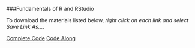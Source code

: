 ###Fundamentals of R and RStudio

To download the materials listed below, *right click on each link and select Save Link As...*.

<a href="https://raw.githubusercontent.com/DanielleQuinn/DataScienceSeries/main/01_Fundamentals/fundamentals_COMPLETE.R" download>Complete Code</a>
<a href="https://raw.githubusercontent.com/DanielleQuinn/DataScienceSeries/main/01_Fundamentals/fundamentals_CODEALONG.R" download>Code Along</a>
